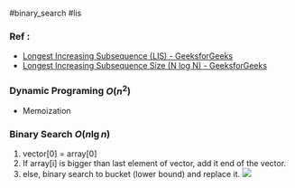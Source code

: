 #binary_search #lis 

### Ref : 
- [Longest Increasing Subsequence (LIS) - GeeksforGeeks](https://www.geeksforgeeks.org/longest-increasing-subsequence-dp-3/?ref=gcse_outind)
- [Longest Increasing Subsequence Size (N log N) - GeeksforGeeks](https://www.geeksforgeeks.org/longest-monotonically-increasing-subsequence-size-n-log-n/)
### Dynamic Programing $O(n^2)$
- Memoization
### Binary Search $O(n\lg n)$
1. vector\[0] = array\[0]
2. If array\[i] is bigger than last element of vector, add it end of the vector.
3. else, binary search to bucket (lower bound) and replace it.
![](https://i.imgur.com/tPAmqre.png)